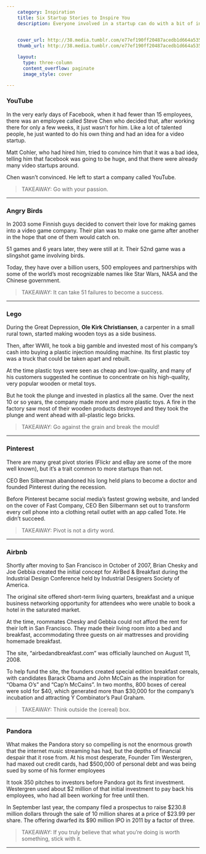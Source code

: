 ```yaml
---
    category: Inspiration
    title: Six Startup Stories to Inspire You
    description: Everyone involved in a startup can do with a bit of inspiration at any given moment. This is a collection of my favourite startup inspiration stories – ones that I’ve liked to remind myself of from time to time.

    
    cover_url: http://38.media.tumblr.com/e77ef190ff20487acedb1d664a535c1b/tumblr_n8zlzxbFUT1st5lhmo1_1280.jpg
    thumb_url: http://38.media.tumblr.com/e77ef190ff20487acedb1d664a535c1b/tumblr_n8zlzxbFUT1st5lhmo1_1280.jpg

    layout:
      type: three-column
      content_overflow: paginate
      image_style: cover

---
```



### YouTube


In the very early days of Facebook, when it had fewer than 15 employees,  there was an employee called Steve Chen who decided  that, after working there for only a few weeks, it just wasn’t for him. Like a lot of talented people, he just wanted to do his own thing and had an idea for a video startup.

Matt Cohler, who had hired him, tried to convince him that it was a bad idea, telling him that facebook was going to be huge, and that there were already many video startups around.

Chen wasn’t convinced. He left to start a company called YouTube.

> TAKEAWAY: Go with your passion.

- - - 

### Angry Birds


In 2003 some Finnish guys decided to convert their love for making games into a video game company. Their plan was to make one game after another in the hope that one of them would catch on.

51 games and 6 years later, they were still at it. Their 52nd game was a slingshot game involving birds.

Today, they have over a billion users, 500 employees and partnerships with some of the world’s most recognizable names like Star Wars, NASA and the Chinese government.

> TAKEAWAY: It can take 51 failures to become a success.

- - - 

### Lego

During the Great Depression, **Ole Kirk Christiansen**, a carpenter in a small rural town, started making wooden toys as a side business.

Then, after WWII, he took a big gamble and invested most of his company’s cash into buying a plastic injection moulding machine. Its first plastic toy was a truck that could be taken apart and rebuilt.

At the time plastic toys were seen as cheap and low-quality, and many of his customers suggested he continue to concentrate on his high-quality, very popular wooden or metal toys.

But he took the plunge and invested in plastics all the same.  Over the next 10 or so years, the company made more and more plastic toys.  A fire in the factory saw most of their wooden products destroyed and they took the plunge and went ahead with all-plastic lego bricks.

> TAKEAWAY: Go against the grain and break the mould!

- - - 

### Pinterest


There are many great pivot stories (Flickr and eBay are some of the more well known), but it’s a trait common to more startups than not.

CEO Ben Silberman abandoned his long held plans to become a doctor and founded Pinterest during the recession.

Before Pinterest became social media’s fastest growing website, and landed on the cover of Fast Company, CEO Ben Silbermann set out to transform every cell phone into a clothing retail outlet with an app called Tote. He didn’t succeed.

> TAKEAWAY: Pivot is not a dirty word.

- - - 

### Airbnb


Shortly after moving to San Francisco in October of 2007, Brian Chesky and Joe Gebbia created the initial concept for AirBed & Breakfast during the Industrial Design Conference held by Industrial Designers Society of America.

The original site offered short-term living quarters, breakfast and a unique business networking opportunity for attendees who were unable to book a hotel in the saturated market.

At the time, roommates Chesky and Gebbia could not afford the rent for their loft in San Francisco. They made their living room into a bed and breakfast, accommodating three guests on air mattresses and providing homemade breakfast.

The site, “airbedandbreakfast.com” was officially launched on August 11, 2008.

To help fund the site, the founders created special edition breakfast cereals, with candidates Barack Obama and John McCain as the inspiration for “Obama O’s” and “Cap’n McCains”. In two months, 800 boxes of cereal were sold for $40, which generated more than $30,000 for the company’s incubation and attracting Y Combinator’s Paul Graham.

> TAKEAWAY: Think outside the (cereal) box.

- - - 

### Pandora

What makes the Pandora story so compelling is not the enormous growth that the internet music streaming has had, but the depths of financial despair that it rose from.  At his most desperate, Founder Tim Westergren, had maxed out credit cards, had $500,000 of personal debt and was being sued by some of his former employees

It took 350 pitches to investors before Pandora got its first investment.  Westergren used about $2 million of that initial investment to pay back his employees, who had all been working for free until then.

In September last year, the company filed a prospectus to raise $230.8 million dollars through the sale of 10 million shares at a price of $23.99 per share. The offering dwarfed its $90 million IPO in 2011 by a factor of three.

> TAKEAWAY: If you truly believe that what you’re doing is worth something, stick with it.

- - - 
